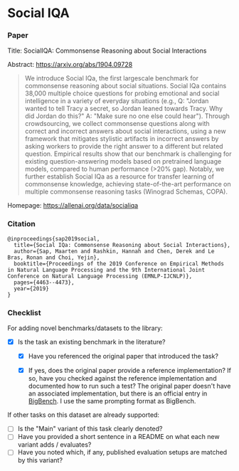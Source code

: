 # Social IQA

### Paper

Title: SocialIQA: Commonsense Reasoning about Social Interactions

Abstract: https://arxiv.org/abs/1904.09728

> We introduce Social IQa, the first largescale benchmark for commonsense reasoning about social situations. Social IQa contains 38,000 multiple choice questions for probing emotional and social intelligence in a variety of everyday situations (e.g., Q: "Jordan wanted to tell Tracy a secret, so Jordan leaned towards Tracy. Why did Jordan do this?" A: "Make sure no one else could hear"). Through crowdsourcing, we collect commonsense questions along with correct and incorrect answers about social interactions, using a new framework that mitigates stylistic artifacts in incorrect answers by asking workers to provide the right answer to a different but related question. Empirical results show that our benchmark is challenging for existing question-answering models based on pretrained language models, compared to human performance (>20% gap). Notably, we further establish Social IQa as a resource for transfer learning of commonsense knowledge, achieving state-of-the-art performance on multiple commonsense reasoning tasks (Winograd Schemas, COPA).

Homepage: https://allenai.org/data/socialiqa


### Citation

```
@inproceedings{sap2019social,
  title={Social IQa: Commonsense Reasoning about Social Interactions},
  author={Sap, Maarten and Rashkin, Hannah and Chen, Derek and Le Bras, Ronan and Choi, Yejin},
  booktitle={Proceedings of the 2019 Conference on Empirical Methods in Natural Language Processing and the 9th International Joint Conference on Natural Language Processing (EMNLP-IJCNLP)},
  pages={4463--4473},
  year={2019}
}
```

### Checklist

For adding novel benchmarks/datasets to the library:
* [X] Is the task an existing benchmark in the literature?
  * [X] Have you referenced the original paper that introduced the task?
  * [X] If yes, does the original paper provide a reference implementation? If so, have you checked against the reference implementation and documented how to run such a test? The original paper doesn't have an associated implementation, but there is an official entry in [BigBench](https://github.com/google/BIG-bench/tree/main/bigbench/benchmark_tasks/social_iqa). I use the same prompting format as BigBench.


If other tasks on this dataset are already supported:
* [ ] Is the "Main" variant of this task clearly denoted?
* [ ] Have you provided a short sentence in a README on what each new variant adds / evaluates?
* [ ] Have you noted which, if any, published evaluation setups are matched by this variant?
